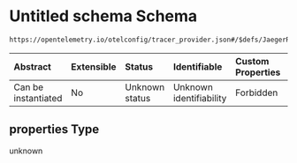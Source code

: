 # Untitled schema Schema

```txt
https://opentelemetry.io/otelconfig/tracer_provider.json#/$defs/JaegerRemoteSampler/properties
```



| Abstract            | Extensible | Status         | Identifiable            | Custom Properties | Additional Properties | Access Restrictions | Defined In                                                                       |
| :------------------ | :--------- | :------------- | :---------------------- | :---------------- | :-------------------- | :------------------ | :------------------------------------------------------------------------------- |
| Can be instantiated | No         | Unknown status | Unknown identifiability | Forbidden         | Allowed               | none                | [tracer\_provider.json\*](../schema/tracer_provider.json "open original schema") |

## properties Type

unknown

